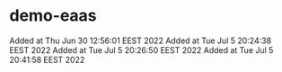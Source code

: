 # demo-eaas
Added at Thu Jun 30 12:56:01 EEST 2022
Added at Tue Jul  5 20:24:38 EEST 2022
Added at Tue Jul  5 20:26:50 EEST 2022
Added at Tue Jul  5 20:41:58 EEST 2022
